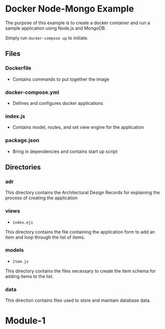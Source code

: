 # Docker Node-Mongo Example

The purpose of this example is to create a docker container and run a 
sample application using Node.js and MongoDB.

Simply run `docker-compose up`  to initiate.

## Files

### Dockerfile
- Contains commands to put together the image

### docker-compose.yml
- Defines and configures docker applications  

### index.js 
- Contains model, routes, and set view engine for the application

### package.json
- Bring in dependencies and contains start up script


## Directories

### adr

This directory contains the Architectural Design Records for explaining the 
process of creating the application

### views

- `index.ejs`

This directory contains the file containing the application form to add 
an item and loop through the list of items.


### models

- `Item.js`

This directory contains the files necessary to create the item schema for 
adding items to the list.


### data

This direction contains files used to store and maintain database data.
# Module-1
